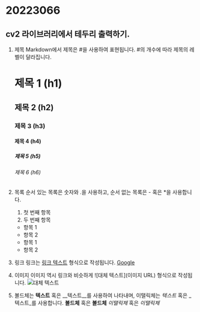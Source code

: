 # 20223066
## cv2 라이브러리에서 테두리 출력하기.

1. 제목
   Markdown에서 제목은 #을 사용하여 표현됩니다. #의 개수에 따라 제목의 레벨이 달라집니다.
   # 제목 1 (h1)
   ## 제목 2 (h2)
   ### 제목 3 (h3)
   #### 제목 4 (h4)
   ##### 제목 5 (h5)
   ###### 제목 6 (h6)

2. 목록
   순서 있는 목록은 숫자와 .을 사용하고, 순서 없는 목록은 - 혹은 *을 사용합니다.
   1. 첫 번째 항목
   2. 두 번째 항목

   - 항목 1
   - 항목 2

   * 항목 1
   * 항목 2

3. 링크
   링크는 [링크 텍스트](URL) 형식으로 작성됩니다.
   [Google](https://www.google.com)

4. 이미지
   이미지 역시 링크와 비슷하게 ![대체 텍스트](이미지 URL) 형식으로 작성됩니다.
   ![대체 텍스트](https://example.com/image.jpg)

5. 볼드체는 **텍스트** 혹은 __텍스트__를 사용하여 나타내며, 이탤릭체는 *텍스트* 혹은 _텍스트_를 사용합니다.
   **볼드체** 혹은 __볼드체__
   *이탤릭체* 혹은 _이탤릭체_

